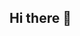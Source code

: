 <!---
<div align="center">
  <img width="440" height="380" src="https://github.com/stefanselftaught/stefanselftaught/blob/master/brah.jpg" alt="profile image" />
</div>
-->

## Hi there 👋


